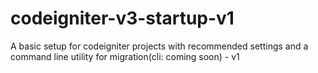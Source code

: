 # codeigniter-v3-startup-v1
A basic setup for codeigniter projects with recommended settings and a command line utility for migration(cli: coming soon) - v1
